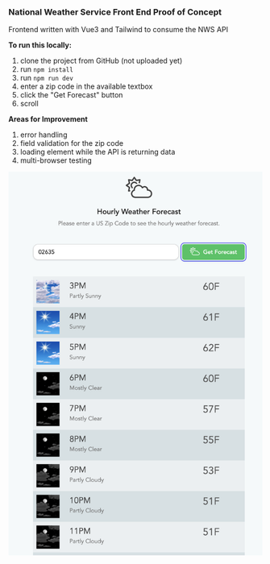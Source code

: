 ### National Weather Service Front End Proof of Concept

Frontend written with Vue3 and Tailwind to consume the NWS API

**To run this locally:**

1. clone the project from GitHub (not uploaded yet)
2. run `npm install`
3. run `npm run dev`
4. enter a zip code in the available textbox
5. click the "Get Forecast" button
6. scroll


**Areas for Improvement**
1. error handling
2. field validation for the zip code
3. loading element while the API is returning data
4. multi-browser testing


![Sample Output](./src/assets/sample.png)
